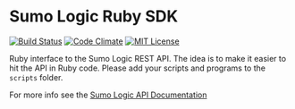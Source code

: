 Sumo Logic Ruby SDK
===================

[![Build Status](https://img.shields.io/travis/grokify/sumologic-sdk-ruby/master.svg)](https://travis-ci.org/grokify/sumologic-sdk-ruby)
[![Code Climate](https://codeclimate.com/github/grokify/sumologic-sdk-ruby/badges/gpa.svg)](https://codeclimate.com/github/grokify/sumologic-sdk-ruby)
[![MIT License](https://img.shields.io/badge/license-MIT-blue.svg)](https://raw.githubusercontent.com/grokify/sumologic-sdk-ruby/master/LICENSE.txt)

Ruby interface to the Sumo Logic REST API.  The idea is to make it easier to
hit the API in Ruby code.  Please add your scripts and programs to the `scripts`
folder.

For more info see the [Sumo Logic API Documentation](https://github.com/SumoLogic/sumo-api-doc/wiki)